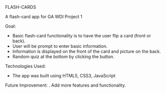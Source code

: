 FLASH-CARDS

A flash-card app for GA WDI Project 1

Goal:

- Basic flash-card functionality is to have the user flip a card (front or back).
- User will be prompt to  enter basic information.
- Information is displayed on the front of the card and picture on the back.
- Random quiz at the bottom by clicking the button.

Technologies Used:

- The app was built using HTML5, CSS3, JavaScript

Future Improvement: . Add more features and functionality.
